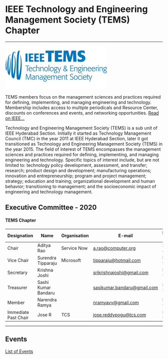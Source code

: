 # IEEE Technology and Engineering Management Society (TEMS) Chapter
---

![TEMS](/user/img/logos/tems-logo.jpg)

TEMS members focus on the management sciences and practices required for defining, implementing, and managing engineering and technology. Membership includes access to multiple periodicals and Resource Center, discounts on conferences and events, and networking opportunities.
[Read on IEEE...](https://www.ieee.org/membership_services/membership/societies/membership_societies_index.html)

Technology and Engineering Management Society (TEMS) is a sub unit of IEEE Hyderabad Section.
Initially it started as Technology Management Council (TMC) in the year 2011 at IEEE Hyderabad Section,
later it got transitioned as Technology and Engineering Management Society (TEMS) in the year 2015.
The field of interest of TEMS encompasses the management sciences and practices required for
defining, implementing, and managing engineering and technology. Specific topics of interest include,
but are not limited to: technology policy development, assessment, and transfer; research; product
design and development; manufacturing operations; innovation and entrepreneurship; program and
project management; strategy; education and training; organizational development and human
behavior; transitioning to management; and the socioeconomic impact of engineering and technology
management.

## Executive Committee - 2020

#### TEMS Chapter

| Designation           | Name               | Organisation     | E-mail                    | Membership No |
| --------------------- | ------------------ | ---------------- | ------------------------- | ------------- |
| Chair                 | Aditya Rao         | Service Now      | a.rao@computer.org        | SM 41392320   |
| Vice Chair            | Surendra Tipparaju	     | Microsoft      | tipparaju@hotmail.com     | 	M 95812126   |
| Secretary | Krishna Joshi        |    | srikrishnajoshi@gmail.com  | M 96500875   |
| Treasurer                | Sashi Kumar Bandaru  |            | sasikumar.bandaru@gmail.com | M 96500822    |
| Member                | Narendra Ramya | | nramyavv@gmail.com   | M 94139832  |
| Immediate Past Chair  | Jose R             | TCS              | jose.reddypogu@tcs.com    | M 91129303    |

---

## Events

<!-- Coming Soon! -->
[List of Events](rssfeed/list.html)